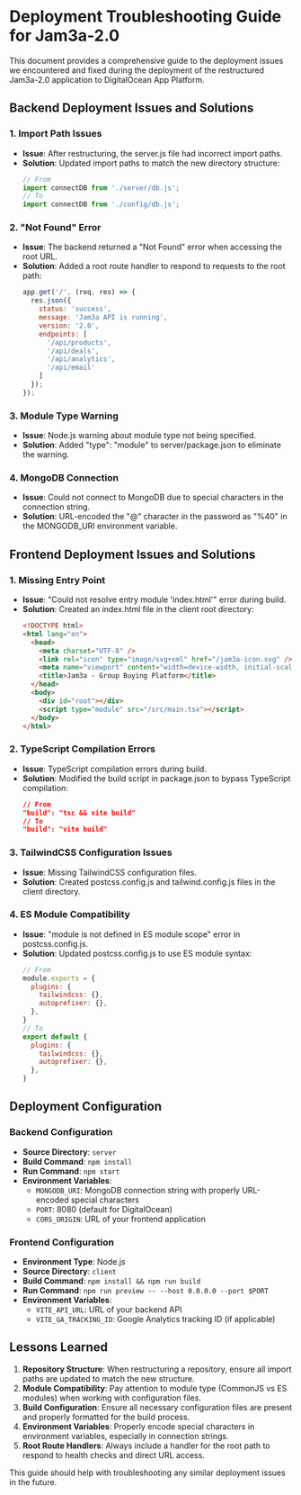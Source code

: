 # Deployment Troubleshooting Guide for Jam3a-2.0

This document provides a comprehensive guide to the deployment issues we encountered and fixed during the deployment of the restructured Jam3a-2.0 application to DigitalOcean App Platform.

## Backend Deployment Issues and Solutions

### 1. Import Path Issues
- **Issue**: After restructuring, the server.js file had incorrect import paths.
- **Solution**: Updated import paths to match the new directory structure:
  ```javascript
  // From
  import connectDB from './server/db.js';
  // To
  import connectDB from './config/db.js';
  ```

### 2. "Not Found" Error
- **Issue**: The backend returned a "Not Found" error when accessing the root URL.
- **Solution**: Added a root route handler to respond to requests to the root path:
  ```javascript
  app.get('/', (req, res) => {
    res.json({ 
      status: 'success', 
      message: 'Jam3a API is running',
      version: '2.0',
      endpoints: [
        '/api/products',
        '/api/deals',
        '/api/analytics',
        '/api/email'
      ]
    });
  });
  ```

### 3. Module Type Warning
- **Issue**: Node.js warning about module type not being specified.
- **Solution**: Added "type": "module" to server/package.json to eliminate the warning.

### 4. MongoDB Connection
- **Issue**: Could not connect to MongoDB due to special characters in the connection string.
- **Solution**: URL-encoded the "@" character in the password as "%40" in the MONGODB_URI environment variable.

## Frontend Deployment Issues and Solutions

### 1. Missing Entry Point
- **Issue**: "Could not resolve entry module 'index.html'" error during build.
- **Solution**: Created an index.html file in the client root directory:
  ```html
  <!DOCTYPE html>
  <html lang="en">
    <head>
      <meta charset="UTF-8" />
      <link rel="icon" type="image/svg+xml" href="/jam3a-icon.svg" />
      <meta name="viewport" content="width=device-width, initial-scale=1.0" />
      <title>Jam3a - Group Buying Platform</title>
    </head>
    <body>
      <div id="root"></div>
      <script type="module" src="/src/main.tsx"></script>
    </body>
  </html>
  ```

### 2. TypeScript Compilation Errors
- **Issue**: TypeScript compilation errors during build.
- **Solution**: Modified the build script in package.json to bypass TypeScript compilation:
  ```json
  // From
  "build": "tsc && vite build"
  // To
  "build": "vite build"
  ```

### 3. TailwindCSS Configuration Issues
- **Issue**: Missing TailwindCSS configuration files.
- **Solution**: Created postcss.config.js and tailwind.config.js files in the client directory.

### 4. ES Module Compatibility
- **Issue**: "module is not defined in ES module scope" error in postcss.config.js.
- **Solution**: Updated postcss.config.js to use ES module syntax:
  ```javascript
  // From
  module.exports = {
    plugins: {
      tailwindcss: {},
      autoprefixer: {},
    },
  }
  // To
  export default {
    plugins: {
      tailwindcss: {},
      autoprefixer: {},
    },
  }
  ```

## Deployment Configuration

### Backend Configuration
- **Source Directory**: `server`
- **Build Command**: `npm install`
- **Run Command**: `npm start`
- **Environment Variables**:
  - `MONGODB_URI`: MongoDB connection string with properly URL-encoded special characters
  - `PORT`: 8080 (default for DigitalOcean)
  - `CORS_ORIGIN`: URL of your frontend application

### Frontend Configuration
- **Environment Type**: Node.js
- **Source Directory**: `client`
- **Build Command**: `npm install && npm run build`
- **Run Command**: `npm run preview -- --host 0.0.0.0 --port $PORT`
- **Environment Variables**:
  - `VITE_API_URL`: URL of your backend API
  - `VITE_GA_TRACKING_ID`: Google Analytics tracking ID (if applicable)

## Lessons Learned

1. **Repository Structure**: When restructuring a repository, ensure all import paths are updated to match the new structure.
2. **Module Compatibility**: Pay attention to module type (CommonJS vs ES modules) when working with configuration files.
3. **Build Configuration**: Ensure all necessary configuration files are present and properly formatted for the build process.
4. **Environment Variables**: Properly encode special characters in environment variables, especially in connection strings.
5. **Root Route Handlers**: Always include a handler for the root path to respond to health checks and direct URL access.

This guide should help with troubleshooting any similar deployment issues in the future.
